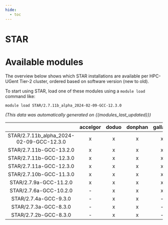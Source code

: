```yaml
---
hide:
  - toc
---
```


STAR
====

# Available modules


The overview below shows which STAR installations are available per HPC-UGent Tier-2 cluster, ordered based on software version (new to old).

To start using STAR, load one of these modules using a `module load` command like:

```shell
module load STAR/2.7.11b_alpha_2024-02-09-GCC-12.3.0
```

*(This data was automatically generated on {{modules_last_updated}})*  

| |accelgor|doduo|donphan|gallade|joltik|shinx|skitty|
| :---: | :---: | :---: | :---: | :---: | :---: | :---: | :---: |
|STAR/2.7.11b_alpha_2024-02-09-GCC-12.3.0|x|x|x|x|x|x|x|
|STAR/2.7.11b-GCC-13.2.0|x|x|x|x|x|x|x|
|STAR/2.7.11b-GCC-12.3.0|x|x|x|x|x|-|x|
|STAR/2.7.11a-GCC-12.3.0|x|x|x|x|x|-|x|
|STAR/2.7.10b-GCC-11.3.0|x|x|x|x|x|-|x|
|STAR/2.7.9a-GCC-11.2.0|x|x|x|x|x|-|x|
|STAR/2.7.6a-GCC-10.2.0|-|x|x|x|x|-|x|
|STAR/2.7.4a-GCC-9.3.0|-|x|x|-|x|-|-|
|STAR/2.7.3a-GCC-8.3.0|-|x|x|-|x|-|-|
|STAR/2.7.2b-GCC-8.3.0|-|x|x|-|x|-|x|
